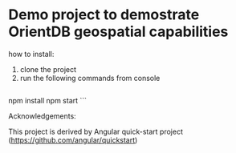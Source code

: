 # Demo project to demostrate OrientDB geospatial capabilities

how to install:

1. clone the project
2. run the following commands from console
   ```
  npm install
	npm start
	```
	


Acknowledgements:

This project is derived by Angular quick-start project (https://github.com/angular/quickstart)



